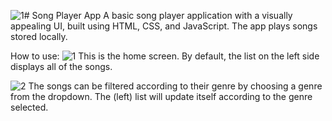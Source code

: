 ![1](https://github.com/user-attachments/assets/3cddf86f-fae8-4a4e-89d9-c09ab56d8536)# Song Player App
A basic song player application with a visually appealing UI, built using HTML, CSS, and JavaScript. The app plays songs stored locally.

How to use:
![1](https://github.com/user-attachments/assets/acb8a6f8-02da-460f-9bf4-91990269ce8a)
This is the home screen. By default, the list on the left side displays all of the songs. 

![2](https://github.com/user-attachments/assets/f650a284-a3d0-4b13-871d-a59798e39734)
The songs can be filtered according to their genre by choosing a genre from the dropdown. The (left) list will update itself according to the genre selected.
